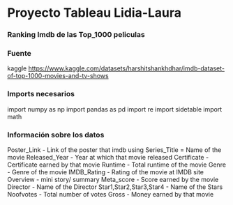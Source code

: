 # Proyecto Tableau Lidia-Laura


### Ranking Imdb de las Top_1000 peliculas

### Fuente
kaggle https://www.kaggle.com/datasets/harshitshankhdhar/imdb-dataset-of-top-1000-movies-and-tv-shows

### Imports necesarios

import numpy as np
import pandas as pd
import re
import sidetable
import math

### Información sobre los datos

Poster_Link - Link of the poster that imdb using
Series_Title = Name of the movie
Released_Year - Year at which that movie released
Certificate - Certificate earned by that movie
Runtime - Total runtime of the movie
Genre - Genre of the movie
IMDB_Rating - Rating of the movie at IMDB site
Overview - mini story/ summary
Meta_score - Score earned by the movie
Director - Name of the Director
Star1,Star2,Star3,Star4 - Name of the Stars
Noofvotes - Total number of votes
Gross - Money earned by that movie
